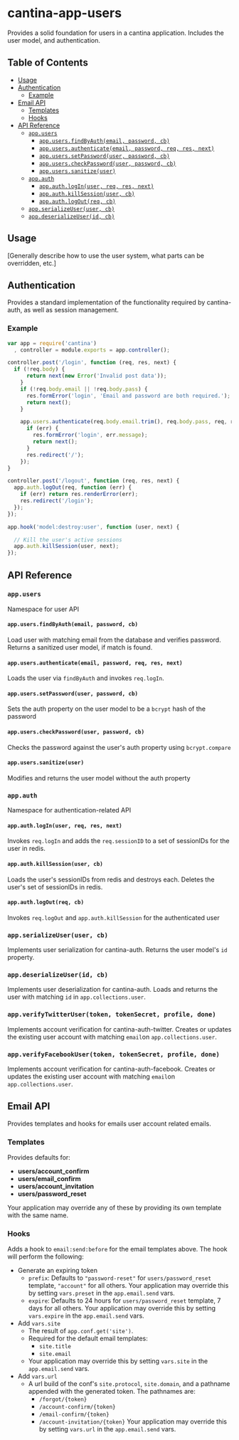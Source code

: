 cantina-app-users
=================

Provides a solid foundation for users in a cantina application. Includes the
user model, and authentication.


Table of Contents
-----------------
- [Usage](#usage)
- [Authentication](#authentication)
  - [Example](#example)
- [Email API](#email-api)
  - [Templates](#templates)
  - [Hooks](#hooks)
- [API Reference](#api-reference)
  - [`app.users`](#appusers)
    - [`app.users.findByAuth(email, password, cb)`](#appusersfindbyauthemail-password-cb)
    - [`app.users.authenticate(email, password, req, res, next)`](#appusersauthenticateemail-password-req-res-next)
    - [`app.users.setPassword(user, password, cb)`](#appuserssetpassworduser-password-cb)
    - [`app.users.checkPassword(user, password, cb)`](#appuserscheckpassworduser-password-cb)
    - [`app.users.sanitize(user)`](#appuserssanitizeuser)
  - [`app.auth`](#appauth)
    - [`app.auth.logIn(user, req, res, next)`](#appauthloginuser-req-res-next)
    - [`app.auth.killSession(user, cb)`](#appauthkillsessionuser-cb)
    - [`app.auth.logOut(req, cb)`](#appauthlogoutreq-cb)
  - [`app.serializeUser(user, cb)`](#appserializeuseruser-cb)
  - [`app.deserializeUser(id, cb)`](#appdeserializeuserid-cb)

Usage
-----

[Generally describe how to use the user system, what parts can be overridden, etc.]

Authentication
--------------

Provides a standard implementation of the functionality required by
cantina-auth, as well as session management.

### Example

```js
var app = require('cantina')
  , controller = module.exports = app.controller();

controller.post('/login', function (req, res, next) {
  if (!req.body) {
      return next(new Error('Invalid post data'));
    }
    if (!req.body.email || !req.body.pass) {
      res.formError('login', 'Email and password are both required.');
      return next();
    }

    app.users.authenticate(req.body.email.trim(), req.body.pass, req, res, function (err) {
      if (err) {
        res.formError('login', err.message);
        return next();
      }
      res.redirect('/');
    });
}

controller.post('/logout', function (req, res, next) {
  app.auth.logOut(req, function (err) {
    if (err) return res.renderError(err);
    res.redirect('/login');
  });
});
```

```js
app.hook('model:destroy:user', function (user, next) {

  // Kill the user's active sessions
  app.auth.killSession(user, next);
});
```

API Reference
-------------

### `app.users`

Namespace for user API

#### `app.users.findByAuth(email, password, cb)`

Load user with matching email from the database and verifies password. Returns
a sanitized user model, if match is found.

#### `app.users.authenticate(email, password, req, res, next)`

Loads the user via `findByAuth` and invokes `req.logIn`.

#### `app.users.setPassword(user, password, cb)`

Sets the auth property on the user model to be a `bcrypt` hash of the password

#### `app.users.checkPassword(user, password, cb)`

Checks the password against the user's auth property using `bcrypt.compare`

#### `app.users.sanitize(user)`

Modifies and returns the user model without the auth property

### `app.auth`

Namespace for authentication-related API

#### `app.auth.logIn(user, req, res, next)`

Invokes `req.logIn` and adds the `req.sessionID` to a set of sessionIDs for the
 user in redis.

#### `app.auth.killSession(user, cb)`

Loads the user's sessionIDs from redis and destroys each. Deletes the user's
set of sessionIDs in redis.

#### `app.auth.logOut(req, cb)`

Invokes `req.logOut` and `app.auth.killSession` for the authenticated user

### `app.serializeUser(user, cb)`

Implements user serialization for cantina-auth. Returns the user model's `id`
property.

### `app.deserializeUser(id, cb)`

Implements user deserialization for cantina-auth. Loads and returns the user
with matching `id` in `app.collections.user`.

### `app.verifyTwitterUser(token, tokenSecret, profile, done)`

Implements account verification for cantina-auth-twitter. Creates or updates
the existing user account with matching `email`on `app.collections.user`.

### `app.verifyFacebookUser(token, tokenSecret, profile, done)`

Implements account verification for cantina-auth-facebook. Creates or updates
the existing user account with matching `email`on `app.collections.user`.


Email API
--------------

Provides templates and hooks for emails user account related emails.

### Templates
Provides defaults for:
  - **users/account_confirm**
  - **users/email_confirm**
  - **users/account_invitation**
  - **users/password_reset**

Your application may override any of these by providing its own template
with the same name.

### Hooks
Adds a hook to `email:send:before` for the email templates above.
The hook will perform the following:
  - Generate an expiring token
    - `prefix`: Defaults to `"password-reset"` for `users/password_reset`
    template, `"account"` for all others. Your application may override this
    by setting `vars.preset` in the `app.email.send` vars.
    - `expire`:  Defaults to 24 hours for `users/password_reset` template,
    7 days for all others. Your application may override this by setting
    `vars.expire` in the `app.email.send` vars.
  - Add `vars.site`
    - The result of `app.conf.get('site')`.
    - Required for the default email templates:
      - `site.title`
      - `site.email`
    - Your application may override this by setting `vars.site` in the
    `app.email.send` vars.
  - Add `vars.url`
    - A url build of the conf's `site.protocol`, `site.domain`, and a pathname
    appended with the generated token. The pathnames are:
      - `/forgot/{token}`
      - `/account-confirm/{token}`
      - `/email-confirm/{token}`
      - `/account-invitation/{token}`
    Your application may override this by setting `vars.url` in the
    `app.email.send` vars.
